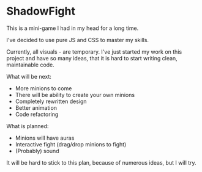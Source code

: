 # ShadowFight

This is a mini-game I had in my head for a long time.

I've decided to use pure JS and CSS to master my skills.

Currently, all visuals - are temporary. 
I've just started my work on this project and have so many ideas, that it is hard to start writing clean, maintainable code.

What will be next:

- More minions to come
- There will be ability to create your own minions
- Completely rewritten design
- Better animation
- Code refactoring

What is planned:

- Minions will have auras
- Interactive fight (drag/drop minions to fight)
- (Probably) sound

It will be hard to stick to this plan, because of numerous ideas, but I will try.
